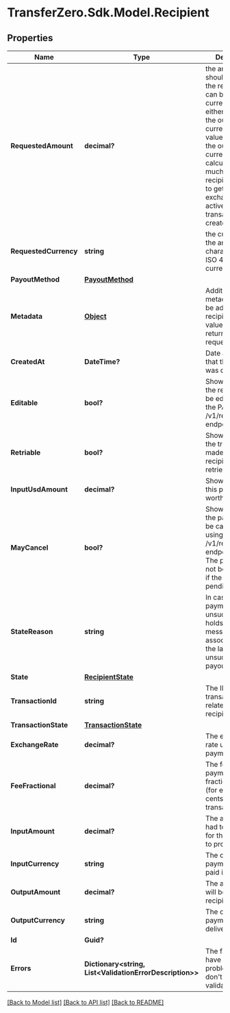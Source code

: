 
# TransferZero.Sdk.Model.Recipient

## Properties

Name | Type | Description | Notes
------------ | ------------- | ------------- | -------------
**RequestedAmount** | **decimal?** | the amount that should be paid to the recipient. This can be in any currency, usually either the input or the output currency. If the value here is not the output currency we will calculate how much the recipient is going to get using the exchange rates active when the transaction was created. | 
**RequestedCurrency** | **string** | the currency of the amount in 3-character alpha ISO 4217 currency format | 
**PayoutMethod** | [**PayoutMethod**](PayoutMethod.md) |  | 
**Metadata** | [**Object**](.md) | Additional metadata that can be added to a recipient. These values will be returned on request | [optional] 
**CreatedAt** | **DateTime?** | Date and time that the recipient was created. | [optional] 
**Editable** | **bool?** | Shows whether the recipient can be edited using the PATCH /v1/recipients/{id} endpoint or not | [optional] 
**Retriable** | **bool?** | Shows whether the transaction made to the recipient can be retried or not | [optional] 
**InputUsdAmount** | **decimal?** | Shows how much this payment is worth in USD | [optional] 
**MayCancel** | **bool?** | Shows whether the payment can be cancelled using the DELETE /v1/recipients/{id} endpoint or not. The payment can not be cancelled if the payout is pending. | [optional] 
**StateReason** | **string** | In case the payment is unsuccessful it holds the error message associated with the last unsuccessful payout. | [optional] 
**State** | [**RecipientState**](RecipientState.md) |  | [optional] 
**TransactionId** | **string** | The ID of the transaction that is related to this recipient | [optional] 
**TransactionState** | [**TransactionState**](TransactionState.md) |  | [optional] 
**ExchangeRate** | **decimal?** | The exchange rate used in this payment | [optional] 
**FeeFractional** | **decimal?** | The fee for this payment in fractional units (for example cents for USD transactions) | [optional] 
**InputAmount** | **decimal?** | The amount that had to be paid in for this payment to proceed | [optional] 
**InputCurrency** | **string** | The currency this payment was paid in | [optional] 
**OutputAmount** | **decimal?** | The amount that will be paid to the recipient | [optional] 
**OutputCurrency** | **string** | The currency the payment will be delivered in | [optional] 
**Id** | **Guid?** |  | [optional] 
**Errors** | **Dictionary&lt;string, List&lt;ValidationErrorDescription&gt;&gt;** | The fields that have some problems and don&#39;t pass validation | [optional] 

[[Back to Model list]](../README.md#documentation-for-models)
[[Back to API list]](../README.md#documentation-for-api-endpoints)
[[Back to README]](../README.md)


